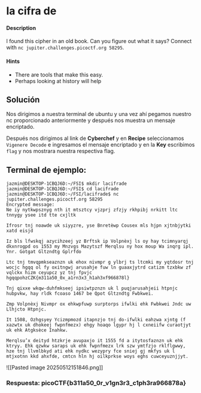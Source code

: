 # la cifra de

#### Description

I found this cipher in an old book. Can you figure out what it says? Connect with `nc jupiter.challenges.picoctf.org 58295`.

#### Hints

* There are tools that make this easy.
* Perhaps looking at history will help

## Solución

Nos dirigimos a nuestra terminal de ubuntu y una vez ahí pegamos nuestro nc proporcionado anteriormente y después nos muestra un mensaje encriptado.

Después nos dirigimos al link de **Cyberchef** y en **Recipe** seleccionamos `Vigenere Decode` e ingresamos el mensaje encriptado y en la **Key** escribimos `flag` y nos mostrara nuestra respectiva flag.

## Terminal de ejemplo:

```
jazmin@DESKTOP-1CBQJ6D:~/FSI$ mkdir lacifrade
jazmin@DESKTOP-1CBQJ6D:~/FSI$ cd lacifrade
jazmin@DESKTOP-1CBQJ6D:~/FSI/lacifrade$ nc jupiter.challenges.picoctf.org 58295
Encrypted message:
﻿Ne iy nytkwpsznyg nth it mtsztcy vjzprj zfzjy rkhpibj nrkitt ltc tnnygy ysee itd tte cxjltk

Ifrosr tnj noawde uk siyyzre, yse Bnretèwp Cousex mls hjpn xjtnbjytki xatd eisjd

Iz bls lfwskqj azycihzeej yz Brftsk ip Volpnèxj ls oy hay tcimnyarqj dkxnrogpd os 1553 my Mnzvgs Mazytszf Merqlsu ny hox moup Wa inqrg ipl. Ynr. Gotgat Gltzndtg Gplrfdo

Ltc tnj tmvqpmkseaznzn uk ehox nivmpr g ylbrj ts ltcmki my yqtdosr tnj wocjc hgqq ol fy oxitngwj arusahje fuw ln guaaxjytrd catizm tzxbkw zf vqlckx hizm ceyupcz yz tnj fpvjc hgqqpohzCZK{m311a50_0x_a1rn3x3_h1ah3xf966878l}

Tnj qixxe wkqw-duhfmkseej ipsiwtpznzn uk l puqjarusahjeii htpnjc hubpvkw, hay rldk fcoaso 1467 be Qpot Gltzndtg Fwbkwei.

Zmp Volpnèxj Nivmpr ox ehkwpfuwp surptorps ifwlki ehk Fwbkwei Jndc uw Llhjcto Htpnjc.

It 1508, Ozhgsyey Ycizmpmozd itapnzjo tnj do-ifwlki eahzwa xjntg (f xazwtx uk dhokeej fwpnfmezx) ehgy hoaqo lgypr hj l cxneiifw curaotjyt uk ehk Atgksèce Inahkw.

Merqlsu’x deityd htzkrje avupaxjo it 1555 fd a itytosfaznzn uk ehk ktryy. Ehk qzwkw saraps uk ehk fwpnfmezx lrk szw ymtfzjo rklflgwwy, hze tnj llvmlbkyd ati ehk nydkc wezypry fce sniej gj mkfys uk l mtjxotnn kkd ahxfde, cmtcn hln hj oilkprkse woys eghs cuwceyuznjjyt.
```

![[Pasted image 20250512151846.png]]

### Respuesta: picoCTF{b311a50_0r_v1gn3r3_c1ph3ra966878a}
